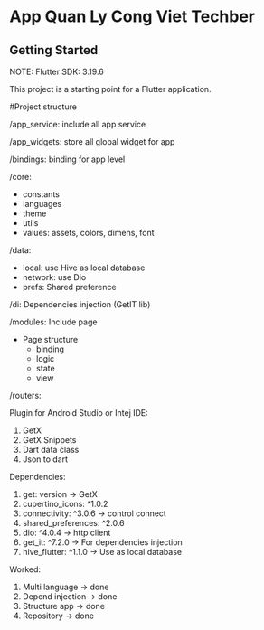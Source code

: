 # App Quan Ly Cong Viet Techber

## Getting Started

NOTE: Flutter SDK: 3.19.6

This project is a starting point for a Flutter application.

#Project structure

/app_service: include all app service

/app_widgets: store all global widget for app

/bindings: binding for app level

/core:
 + constants
 + languages
 + theme
 + utils
 + values: assets, colors, dimens, font

/data:
 + local: use Hive as local database
 + network: use Dio
 + prefs: Shared preference

/di: Dependencies injection (GetIT lib)

/modules: Include page
 + Page structure
    - binding
    - logic
    - state
    - view

/routers: 

Plugin for Android Studio or Intej IDE: 
1. GetX 
2. GetX Snippets
3. Dart data class
4. Json to dart

Dependencies:
1. get: version -> GetX 
2. cupertino_icons: ^1.0.2
3. connectivity: ^3.0.6 -> control connect 
4. shared_preferences: ^2.0.6 
5. dio: ^4.0.4 -> http client
6. get_it: ^7.2.0 -> For dependencies injection
7. hive_flutter: ^1.1.0 -> Use as local database

Worked: 
1. Multi language -> done
2. Depend injection -> done
3. Structure app -> done 
4. Repository -> done




